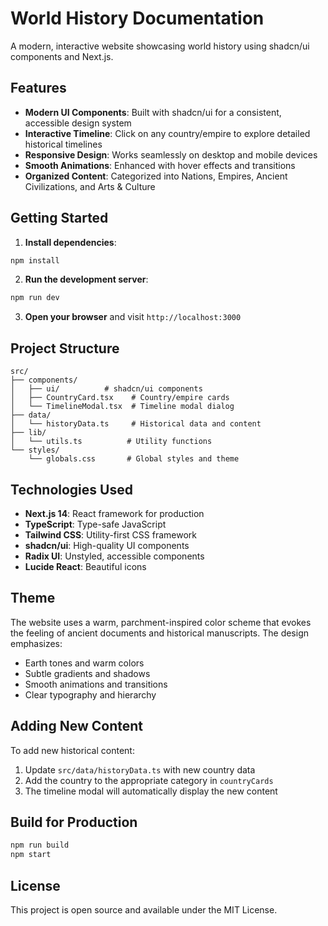 # World History Documentation

A modern, interactive website showcasing world history using shadcn/ui components and Next.js.

## Features

- **Modern UI Components**: Built with shadcn/ui for a consistent, accessible design system
- **Interactive Timeline**: Click on any country/empire to explore detailed historical timelines
- **Responsive Design**: Works seamlessly on desktop and mobile devices
- **Smooth Animations**: Enhanced with hover effects and transitions
- **Organized Content**: Categorized into Nations, Empires, Ancient Civilizations, and Arts & Culture

## Getting Started

1. **Install dependencies**:
```bash
npm install
```

2. **Run the development server**:
```bash
npm run dev
```

3. **Open your browser** and visit `http://localhost:3000`

## Project Structure

```
src/
├── components/
│   ├── ui/          # shadcn/ui components
│   ├── CountryCard.tsx    # Country/empire cards
│   └── TimelineModal.tsx  # Timeline modal dialog
├── data/
│   └── historyData.ts     # Historical data and content
├── lib/
│   └── utils.ts          # Utility functions
└── styles/
    └── globals.css       # Global styles and theme
```

## Technologies Used

- **Next.js 14**: React framework for production
- **TypeScript**: Type-safe JavaScript
- **Tailwind CSS**: Utility-first CSS framework
- **shadcn/ui**: High-quality UI components
- **Radix UI**: Unstyled, accessible components
- **Lucide React**: Beautiful icons

## Theme

The website uses a warm, parchment-inspired color scheme that evokes the feeling of ancient documents and historical manuscripts. The design emphasizes:

- Earth tones and warm colors
- Subtle gradients and shadows
- Smooth animations and transitions
- Clear typography and hierarchy

## Adding New Content

To add new historical content:

1. Update `src/data/historyData.ts` with new country data
2. Add the country to the appropriate category in `countryCards`
3. The timeline modal will automatically display the new content

## Build for Production

```bash
npm run build
npm start
```

## License

This project is open source and available under the MIT License.